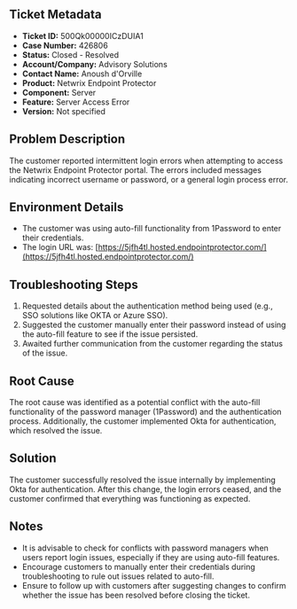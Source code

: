 ## Ticket Metadata
- **Ticket ID:** 500Qk00000ICzDUIA1
- **Case Number:** 426806
- **Status:** Closed - Resolved
- **Account/Company:** Advisory Solutions
- **Contact Name:** Anoush d'Orville
- **Product:** Netwrix Endpoint Protector
- **Component:** Server
- **Feature:** Server Access Error
- **Version:** Not specified

## Problem Description
The customer reported intermittent login errors when attempting to access the Netwrix Endpoint Protector portal. The errors included messages indicating incorrect username or password, or a general login process error.

## Environment Details
- The customer was using auto-fill functionality from 1Password to enter their credentials.
- The login URL was: [https://5jfh4tl.hosted.endpointprotector.com/](https://5jfh4tl.hosted.endpointprotector.com/)

## Troubleshooting Steps
1. Requested details about the authentication method being used (e.g., SSO solutions like OKTA or Azure SSO).
2. Suggested the customer manually enter their password instead of using the auto-fill feature to see if the issue persisted.
3. Awaited further communication from the customer regarding the status of the issue.

## Root Cause
The root cause was identified as a potential conflict with the auto-fill functionality of the password manager (1Password) and the authentication process. Additionally, the customer implemented Okta for authentication, which resolved the issue.

## Solution
The customer successfully resolved the issue internally by implementing Okta for authentication. After this change, the login errors ceased, and the customer confirmed that everything was functioning as expected.

## Notes
- It is advisable to check for conflicts with password managers when users report login issues, especially if they are using auto-fill features.
- Encourage customers to manually enter their credentials during troubleshooting to rule out issues related to auto-fill.
- Ensure to follow up with customers after suggesting changes to confirm whether the issue has been resolved before closing the ticket.